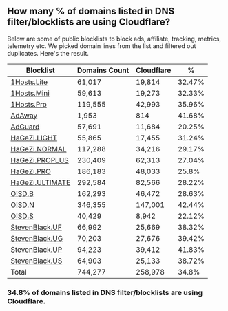 ## How many % of domains listed in DNS filter/blocklists are using Cloudflare?


Below are some of public blocklists to block ads, affiliate, tracking, metrics, telemetry etc.
We picked domain lines from the list and filtered out duplicates.
Here's the result.


| Blocklist | Domains Count | Cloudflare | % |
| --- | --- | --- | --- |
| [1Hosts.Lite](https://raw.githubusercontent.com/badmojr/1Hosts/master/Lite/hosts.win) | 61,017 | 19,814 | 32.47% |
| [1Hosts.Mini](https://raw.githubusercontent.com/badmojr/1Hosts/master/mini/hosts.win) | 59,613 | 19,273 | 32.33% |
| [1Hosts.Pro](https://raw.githubusercontent.com/badmojr/1Hosts/master/Pro/hosts.win) | 119,555 | 42,993 | 35.96% |
| [AdAway](https://raw.githubusercontent.com/AdAway/adaway.github.io/master/hosts.txt) | 1,953 | 814 | 41.68% |
| [AdGuard](https://adguardteam.github.io/AdGuardSDNSFilter/Filters/filter.txt) | 57,691 | 11,684 | 20.25% |
| [HaGeZi.LIGHT](https://raw.githubusercontent.com/hagezi/dns-blocklists/main/hosts/light.txt) | 55,865 | 17,455 | 31.24% |
| [HaGeZi.NORMAL](https://raw.githubusercontent.com/hagezi/dns-blocklists/main/hosts/multi.txt) | 117,288 | 34,216 | 29.17% |
| [HaGeZi.PROPLUS](https://raw.githubusercontent.com/hagezi/dns-blocklists/main/hosts/pro.plus.txt) | 230,409 | 62,313 | 27.04% |
| [HaGeZi.PRO](https://raw.githubusercontent.com/hagezi/dns-blocklists/main/hosts/pro.txt) | 186,183 | 48,033 | 25.8% |
| [HaGeZi.ULTIMATE](https://raw.githubusercontent.com/hagezi/dns-blocklists/main/hosts/ultimate.txt) | 292,584 | 82,566 | 28.22% |
| [OISD.B](https://big.oisd.nl/dnsmasq) | 162,293 | 46,472 | 28.63% |
| [OISD.N](https://nsfw.oisd.nl/dnsmasq) | 346,355 | 147,001 | 42.44% |
| [OISD.S](https://small.oisd.nl/dnsmasq) | 40,429 | 8,942 | 22.12% |
| [StevenBlack.UF](https://raw.githubusercontent.com/StevenBlack/hosts/master/alternates/fakenews/hosts) | 66,992 | 25,669 | 38.32% |
| [StevenBlack.UG](https://raw.githubusercontent.com/StevenBlack/hosts/master/alternates/gambling/hosts) | 70,203 | 27,676 | 39.42% |
| [StevenBlack.UP](https://raw.githubusercontent.com/StevenBlack/hosts/master/alternates/porn/hosts) | 94,223 | 39,412 | 41.83% |
| [StevenBlack.US](https://raw.githubusercontent.com/StevenBlack/hosts/master/alternates/social/hosts) | 64,903 | 25,133 | 38.72% |
| Total | 744,277 | 258,978 | 34.8% |


### 34.8% of domains listed in DNS filter/blocklists are using Cloudflare.